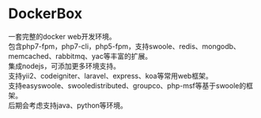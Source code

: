 # DockerBox
一套完整的docker web开发环境。<br />
包含php7-fpm，php7-cli，php5-fpm，支持swoole、redis、mongodb、memcached、rabbitmq、yac等丰富的扩展。<br />
集成nodejs，可添加更多环境支持。<br />
支持yii2、codeigniter、laravel、express、koa等常用web框架。<br />
支持easyswoole、swooledistributed、groupco、php-msf等基于swoole的框架。<br />
后期会考虑支持java、python等环境。<br />
